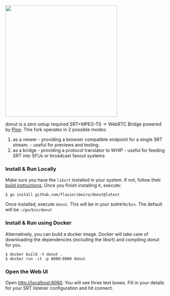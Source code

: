 
<img src="https://user-images.githubusercontent.com/244265/200068510-7c24d5c7-6ba0-44ee-8e60-0f157f990b90.png" width="350" />

donut is a zero setup required SRT+MPEG-TS -> WebRTC Bridge powered by [Pion](http://pion.ly/).
This fork operates in 2 possible modes:
1) as a viewer - providing a browser compatible endpoint for a single SRT stream. - useful for previews and testing.
2) as a bridge - providing a protocol translator to WHIP  - useful for feeding SRT into SFUs or broadcast fanout systems

### Install & Run Locally

Make sure you have the `libsrt` installed in your system. If not, follow their [build instructions](https://github.com/Haivision/srt#build-instructions). 
Once you finish installing it, execute:

```
$ go install github.com/flavioribeiro/donut@latest
```
Once installed, execute `donut`. This will be in your `$GOPATH/bin`. The default will be `~/go/bin/donut`

### Install & Run using Docker

Alternatively, you can build a docker image. Docker will take care of downloading the dependencies (including the libsrt) and compiling donut for you.

```
$ docker build -t donut .
$ docker run -it -p 8080:8080 donut
```

### Open the Web UI
Open [http://localhost:8080](http://localhost:8080). You will see three text boxes. Fill in your details for your SRT listener configuration and hit connect.
